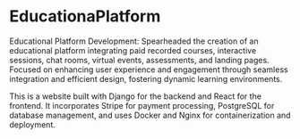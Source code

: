 # EducationaPlatform

Educational Platform Development: Spearheaded the creation of an educational platform integrating paid recorded courses, interactive sessions, chat rooms, virtual events, assessments, and landing pages. Focused on enhancing user experience and engagement through seamless integration and efficient design, fostering dynamic learning environments.

This is a website built with Django for the backend and React for the frontend. It incorporates Stripe for payment processing, PostgreSQL for database management, and uses Docker and Nginx for containerization and deployment.
 
